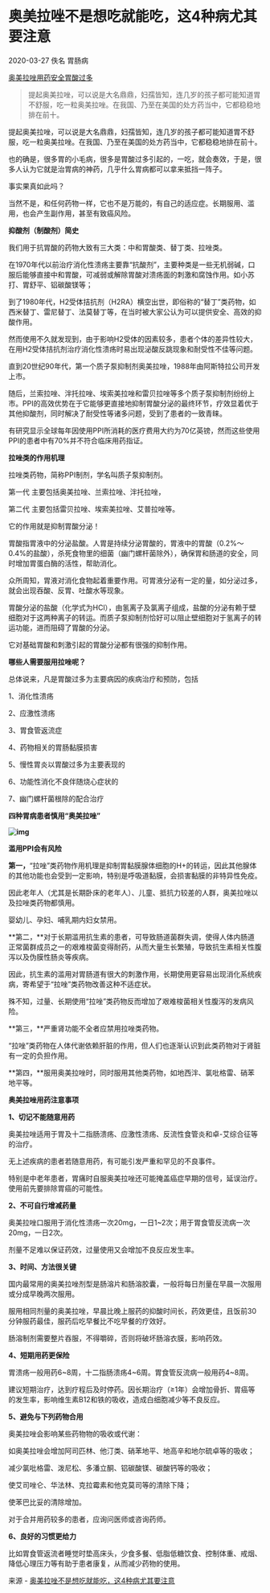 # 奥美拉唑不是想吃就能吃，这4种病尤其要注意

2020-03-27 佚名 胃肠病

[奥美拉唑](https://www.medsci.cn/search?q=奥美拉唑)[用药安全](https://www.medsci.cn/search?q=用药安全)[胃酸过多](https://www.medsci.cn/search?q=胃酸过多)

> 提起奥美拉唑，可以说是大名鼎鼎，妇孺皆知，连几岁的孩子都可能知道胃不舒服，吃一粒奥美拉唑。在我国、乃至在美国的处方药当中，它都稳稳地排在前十。



提起奥美拉唑，可以说是大名鼎鼎，妇孺皆知，连几岁的孩子都可能知道胃不舒服，吃一粒奥美拉唑。在我国、乃至在美国的处方药当中，它都稳稳地排在前十。

也的确是，很多胃的小毛病，很多是胃酸过多引起的，一吃，就会奏效，于是，很多人认为它就是治胃病的神药，几乎什么胃病都可以拿来抵挡一阵子。

事实果真如此吗？

当然不是，和任何药物一样，它也不是万能的，有自己的适应症。长期服用、滥用，也会产生副作用，甚至有致癌风险。

**抑酸剂（制酸剂）简史**

我们用于抗胃酸的药物大致有三大类：中和胃酸类、替丁类、拉唑类。

在1970年代以前治疗消化性溃疡主要靠“抗酸剂”，主要种类是一些无机弱碱，口服后能够直接中和胃酸，可减弱或解除胃酸对溃疡面的刺激和腐蚀作用。如小苏打、胃舒平、铝碳酸镁等；

到了1980年代，H2受体拮抗剂（H2RA）横空出世，即俗称的“替丁”类药物，如西米替丁、雷尼替丁、法莫替丁等，在当时被大家公认为可以提供安全、高效的抑酸作用。

然而使用不久就发现到，由于影响H2受体的因素较多，患者个体的差异性较大，在用H2受体拮抗剂治疗消化性溃疡时易出现泌酸反跳现象和耐受性不佳等问题。

直到20世纪90年代，第一个质子泵抑制剂奥美拉唑，1988年由阿斯特拉公司开发上市。

随后，兰索拉唑、泮托拉唑、埃索美拉唑和雷贝拉唑等多个质子泵抑制剂纷纷上市。PPI的高效优势在于它能够更直接地抑制胃酸分泌的最终环节，疗效显着优于其他抑酸剂，同时解决了耐受性等诸多问题，受到了患者的一致青睐。

有研究显示全球每年因使用PPI所消耗的医疗费用大约为70亿英镑，然而这些使用PPI的患者中有70%并不符合临床用药指证。

**拉唑类的作用机理**

拉唑类药物，简称PPI制剂，学名叫质子泵抑制剂。

第一代 主要包括奥美拉唑、兰索拉唑、泮托拉唑，

第二代 主要包括雷贝拉唑、埃索美拉唑、艾普拉唑等。

它的作用就是抑制胃酸分泌！

胃酸指胃液中的分泌盐酸。人胃是持续分泌胃酸的，胃液中的胃酸（0.2%～0.4%的盐酸），杀死食物里的细菌（幽门螺杆菌除外），确保胃和肠道的安全，同时增加胃蛋白酶的活性，帮助消化。

众所周知，胃液对消化食物起着重要作用。可胃液分泌有一定的量，如分泌过多，就会出现吞酸、反胃、吐酸水等现象。

胃酸分泌的盐酸（化学式为HCl），由氢离子及氯离子组成，盐酸的分泌有赖于壁细胞对于这两种离子的转运。而质子泵抑制剂恰好可以阻止壁细胞对于氢离子的转运功能，进而阻碍了胃酸的分泌。

它对基础胃酸和刺激引起的胃酸分泌都有很强的抑制作用。

**哪些人需要服用拉唑呢？**

总体说来，凡是胃酸过多为主要病因的疾病治疗和预防，包括

1、消化性溃疡

2、应激性溃疡

3、胃食管返流症

4、药物相关的胃肠黏膜损害

5、慢性胃炎以胃酸过多为主要表现的

6、功能性消化不良伴随烧心症状的

7、幽门螺杆菌根除的配合治疗

**四种胃病患者慎用“奥美拉唑”**

**![img](https://img.medsci.cn/images/20200326/faf5f3cc4c534617ba93a4ed513b2377.png)**

**滥用PPI会有风险**

**第一，**“拉唑”类药物作用机理是抑制胃黏膜腺体细胞的H+的转运，因此其他腺体的其他功能也会受到一定影响，特别是呼吸道黏膜，会损害黏膜的非特异性免疫。

因此老年人（尤其是长期卧床的老年人）、儿童、抵抗力较差的人群，奥美拉唑以及拉唑类药物都慎用。

婴幼儿、孕妇、哺乳期内妇女禁用。

**第二，**对于长期滥用抗生素的患者，可导致肠道菌群失调，使得人体内肠道正常菌群成员之一的艰难梭菌变得耐药，从而大量生长繁殖，导致抗生素相关性腹泻以及伪膜性肠炎等疾病。

因此，抗生素的滥用对胃肠道有很大的刺激作用，长期使用更容易出现消化系统疾病，寄希望于“拉唑”类药物改善这种不适症状。

殊不知，过量、长期使用“拉唑”类药物反而增加了艰难梭菌相关性腹泻的发病风险。

**第三，**严重肾功能不全者应禁用拉唑类药物。

“拉唑”类药物在人体代谢依赖肝脏的作用，但人们也逐渐认识到此类药物对于肾脏有一定的负担作用。

**第四，**服用奥美拉唑时，同时服用其他类药物，如地西泮、氯吡格雷、硝苯地平等。

**奥美拉唑用药注意事项**

**1、切记不能随意用药**

奥美拉唑适用于胃及十二指肠溃疡、应激性溃疡、反流性食管炎和卓-艾综合征等的治疗。

无上述疾病的患者若随意用药，有可能引发严重和罕见的不良事件。

特别是中老年患者，胃痛时自服奥美拉唑还可能掩盖癌症早期的信号，延误治疗。使用前先要排除胃癌的可能性。

**2、不可自行增减药量**

奥美拉唑口服用于消化性溃疡一次20mg，一日1~2次；用于胃食管反流病一次20mg，一日2次。

剂量不足难以保证药效，过量使用又会增加不良反应发生率。

**3、时间、方法很关键**

国内最常用的奥美拉唑剂型是肠溶片和肠溶胶囊，一般将每日剂量在早晨一次服用或分成早晚两次服用。

服用相同剂量的奥美拉唑，早晨比晚上服药的抑酸时间长，药效更佳，且饭前30分钟服药最佳，服药后吃早餐比不吃早餐的疗效好。

肠溶制剂需要整片吞服，不得嚼碎，否则将破坏肠溶衣膜，影响药效。

**4、短期用药更保险**

胃溃疡一般用药6~8周，十二指肠溃疡4~6周。胃食管反流病一般用药4~8周。

建议短期治疗，达到疗程后及时停药。因长期治疗（≥1年）会增加骨折、胃癌等的发生率，影响维生素B12和铁的吸收，造成白细胞减少等不良反应。

**5、避免与下列药物合用**

奥美拉唑会影响某些药物物的吸收或代谢：

如奥美拉唑会增加阿司匹林、他汀类、硝苯地平、地高辛和地尔硫卓等的吸收；

减少氯吡格雷、泼尼松、多潘立酮、铝碳酸镁、碳酸钙等的吸收；

使艾司唑仑、华法林、克拉霉素和他克莫司等的清除下降；

使苯巴比妥的清除增加。

对于合并用药较多的患者，应询问医师或咨询药师。

**6、良好的习惯更给力**

比如胃食管返流者睡觉时垫高床头，少食多餐、低脂低糖饮食、控制体重、戒烟、降低心理压力等有助于患者康复，从而减少药物的使用。



来源 - [奥美拉唑不是想吃就能吃，这4种病尤其要注意](https://www.medsci.cn/article/show_article.do?id=9e741909e664) 

